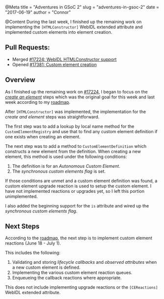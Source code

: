 @Meta
title = "Adventures in GSoC 2"
slug = "adventures-in-gsoc-2"
date = "2017-06-19"
author = "Connor"

@Content
During the last week, I finished up the remaining work on implementing the `[HTMLConstructor]`
WebIDL extended attribute and implemented custom elements into element creation.

## Pull Requests:
 * Merged [#17224: WebIDL HTMLConstructor support][17224]
 * Opened [#17381: Custom element creation ][17381]

## Overview

As I finished up the remaining work on [#17224][17224], I began to focus on the
[_create an element_][create_element_spec] steps which was the original goal for this week and last
week according to my [roadmap].

After `[HTMLConstructor]` was implemented, the implementation for the _create and element_ steps was
straightforward.

The first step was to add a lookup by local name method for the `CustomElementRegistry` and use that
to find any custom element definition if one exists when creating an element.

The next step was to add a method to `CustomElementDefinition` which constructs a new element from
the definition. When creating a new element, this method is used under the following conditions:

 1. The definition is for an _Autonomous Custom Element_.
 2. The _synchronous custom elements flag_ is set.

If those conditions are unmet and a custom element definition was found, a custom element upgrade
reaction is used to setup the custom element. I have not implemented reactions or upgrades yet, so
I left this portion unimplemented.

I also added the beginning support for the `is` attribute and wired up the _synchronous custom
elements flag_.

## Next Steps

According to the [roadmap], the next step is to implement custom element reactions
(June 18 - July 1).

This includes the following:
 1. Validating and storing _lifecycle callbacks_ and _observed attributes_ when a new custom element
 is defined.
 3. Implementing the various custom element reaction queues.
 4. Enqueueing the callback reactions where appropriate.

This does not include implementing upgrade reactions or the `[CEReactions]` WebIDL extended
attribute.

[17224]:https://github.com/servo/servo/pull/17224
[17381]:https://github.com/servo/servo/pull/17381
[create_element_spec]:https://dom.spec.whatwg.org/#concept-create-element
[roadmap]:https://github.com/cbrewster/gsoc2017/blob/master/proposal.md#schedule-of-deliverables